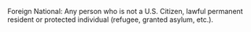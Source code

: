 Foreign National: Any person who is not a U.S. Citizen, lawful permanent resident or protected individual (refugee, granted asylum, etc.).
